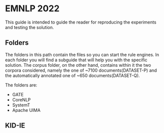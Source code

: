 # EMNLP 2022

This guide is intended to guide the reader for reproducing the experiments and testing the solution.

## Folders

The folders in this path contain the files so you can start the rule engines. In each folder you will find a subguide that will help you with the specific solution.
The corpus folder, on the other hand, contains within it the two corpora considered, namely the one of ~7100 documents(DATASET-P) and the automatically annotated one of ~650 documents(DATASET-Q).

The folders are:

* GATE
* CoreNLP
* SystemT
* Apache UIMA 

## KID-IE

